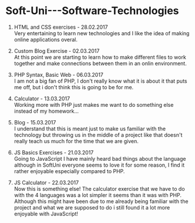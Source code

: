 # Soft-Uni---Software-Technologies

01. HTML and CSS exercises - 28.02.2017<br/>
    Very entertaining to learn new technologies and I like the idea of making online applications overal.

02. Custom Blog Exercise - 02.03.2017<br/>
  At this point we are starting to learn how to make different files to work together and make connections between them in an onlin environment.

03. PHP Syntax, Basic Web - 06.03.2017<br/>
  I am not a big fan of PHP, I don't really know what it is about it that puts me off, but i don't think this is going to be for me.

04. Calculator - 13.03.2017<br/>
  Working more with PHP just makes me want to do something else instead of my homework...

05. Blog - 15.03.2017<br/>
  I understand that this is meant just to make us familiar with the technology but throwing us in the middle of a project like that doesn't really teach us much for the time that we are given.

06. JS Basics Exercises - 21.03.2017<br/>
  Going to JavaScript I have mainly heard bad things about the language although in SoftUni everyone seems to love it for some reason, I find it rather enjoyable especially compared to PHP.

07. JS Calculator - 22.03.2017<br/>
  Now this is something else!  The calculator exercise that we have to do with the 4 languages was a lot simpler it seems than it was with PHP. Although this might have been due to me already being familiar with the project and what we are supposed to do i still found it a lot more enjoyable with JavaScript!
